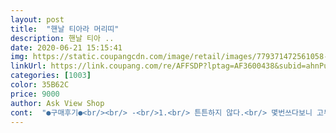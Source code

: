 ```yaml
---
layout: post 
title:  "핸날 티아라 머리띠" 
description: 핸날 티아 ..
date: 2020-06-21 15:15:41 
img: https://static.coupangcdn.com/image/retail/images/779371472561058-e10a7c46-b7a0-41d6-995c-ae6b5f1d1240.jpg 
linkUrl: https://link.coupang.com/re/AFFSDP?lptag=AF3600438&subid=ahnPublicAsk&pageKey=22254827&itemId=86601262&vendorItemId=3147388116&traceid=V0-113-540db1f58829fd4e 
categories: [1003] 
color: 35B62C 
price: 9000 
author: Ask View Shop 
cont:  "●구매후기●<br/><br/> -<br/>1.<br/> 튼튼하지 않다.<br/> 몇번쓰다보니 고무가 떨어져 나가고 없어졌어요<br/>1년간 간간히 사용했어요.<br/> 그동안 큐빅이 여러개 떨어지고 이제 장식 자체가 부러졌어요.<br/> 순간접착제로 붙여보려했는데 안되더라구요.<br/> 이젠 바이바이.<br/><br/>2.<br/> 사용하기 불편하다.<br/> 티아라가 떨어질까봐 조심히 사용하고 막 쓰는 왕관이랑 비교했을 때 사용하기 불편한것 같아요.<br/><br/>3.<br/> 그래도 예쁘다.<br/> 예뻐서 그나마 아이가 쓰려고 해서 공주원피스 입을 때 해주고 있어요<br/>6세 생일파티때 쓰려고 구입했어요<br/>배송도 빠르고 아이가 너무 좋아했어요^^<br/>분실했을때를 대비해 하나 더 주문해 놓으려고 해용 ㅎ<br/>사용후 리뷰에요<br/>앞으로 유치원 친구 생일 선물로도 자주 구매할것 같아요<br/>왕관해어밴드입니다<br/>움직일때마다 반짝임이 배가 되어 더 예쁘네요^^<br/>이 제품은 백화점에서 사게되면<br/>저도 딸이랑 같이 하고 싶은<br/>절대 이가격으론 살 수 없는 제품이라<br/>큐빅도 모두 잘 박혀있고 특히 왕관 제일 가운데<br/>큰 보석은 달랑거려서<br/>튼튼하고 반짝반짝 블링블링 너무 예뻐서 놀랐어요<br/>티아라 부분이 예쁘고 귀뒤부분이 아프지 않게 고무처리되어서 생각보다 안정감있게 착용했어요.<br/> 상품평보니 그리 튼튼하지 않나했는데 저는 상품도 부서지지 않게 잘 왔고 아이가 벗으려고 하지않고 만족하며 착용했네요^^<br/>판매자님 대박나세요^^<br/>" 
---
```

